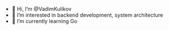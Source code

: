 - 👋 Hi, I’m @VadimKulikov
- 👀 I’m interested in backend development, system architecture
- 🌱 I’m currently learning Go

<!---
VadimKulikov/VadimKulikov is a ✨ special ✨ repository because its `README.md` (this file) appears on your GitHub profile.
You can click the Preview link to take a look at your changes.
--->

